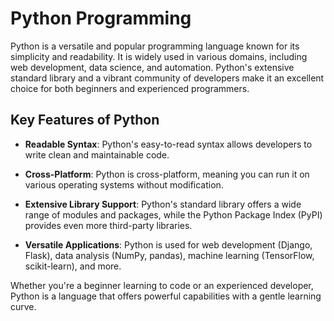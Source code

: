 # Python Programming

Python is a versatile and popular programming language known for its simplicity and readability. It is widely used in various domains, including web development, data science, and automation. Python's extensive standard library and a vibrant community of developers make it an excellent choice for both beginners and experienced programmers.

## Key Features of Python

- **Readable Syntax**: Python's easy-to-read syntax allows developers to write clean and maintainable code.

- **Cross-Platform**: Python is cross-platform, meaning you can run it on various operating systems without modification.

- **Extensive Library Support**: Python's standard library offers a wide range of modules and packages, while the Python Package Index (PyPI) provides even more third-party libraries.

- **Versatile Applications**: Python is used for web development (Django, Flask), data analysis (NumPy, pandas), machine learning (TensorFlow, scikit-learn), and more.

Whether you're a beginner learning to code or an experienced developer, Python is a language that offers powerful capabilities with a gentle learning curve.